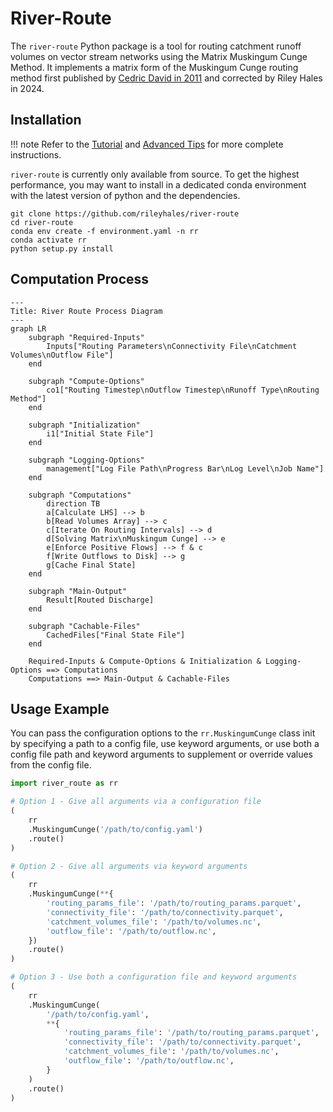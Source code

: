# River-Route

The `river-route` Python package is a tool for routing catchment runoff volumes on vector stream networks using the Matrix Muskingum Cunge Method. 
It implements a matrix form of the Muskingum Cunge routing method first published by [Cedric David in 2011](https://doi.org/10.1175/2011JHM1345.1) 
and corrected by Riley Hales in 2024.

## Installation

!!! note
    Refer to the [Tutorial](tutorial/introduction.md) and [Advanced Tips](tutorial/advanced-tutorial.md) for more complete instructions.

`river-route` is currently only available from source. To get the highest performance, you may want to install in a 
dedicated conda environment with the latest version of python and the dependencies.

```commandline
git clone https://github.com/rileyhales/river-route
cd river-route
conda env create -f environment.yaml -n rr
conda activate rr
python setup.py install
```

## Computation Process

```mermaid
---
Title: River Route Process Diagram
---
graph LR
    subgraph "Required-Inputs"
        Inputs["Routing Parameters\nConnectivity File\nCatchment Volumes\nOutflow File"]
    end

    subgraph "Compute-Options"
        co1["Routing Timestep\nOutflow Timestep\nRunoff Type\nRouting Method"]
    end

    subgraph "Initialization"
        i1["Initial State File"]
    end

    subgraph "Logging-Options"
        management["Log File Path\nProgress Bar\nLog Level\nJob Name"]
    end

    subgraph "Computations"
        direction TB
        a[Calculate LHS] --> b
        b[Read Volumes Array] --> c
        c[Iterate On Routing Intervals] --> d
        d[Solving Matrix\nMuskingum Cunge] --> e
        e[Enforce Positive Flows] --> f & c
        f[Write Outflows to Disk] --> g
        g[Cache Final State]
    end

    subgraph "Main-Output"
        Result[Routed Discharge]
    end

    subgraph "Cachable-Files"
        CachedFiles["Final State File"]
    end

    Required-Inputs & Compute-Options & Initialization & Logging-Options ==> Computations
    Computations ==> Main-Output & Cachable-Files
```

## Usage Example

You can pass the configuration options to the `rr.MuskingumCunge` class init by specifying a path to a config file, use
keyword arguments, or use both a config file path and keyword arguments to supplement or override values from the config
file.

```python
import river_route as rr

# Option 1 - Give all arguments via a configuration file
(
    rr
    .MuskingumCunge('/path/to/config.yaml')
    .route()
)

# Option 2 - Give all arguments via keyword arguments
(
    rr
    .MuskingumCunge(**{
        'routing_params_file': '/path/to/routing_params.parquet',
        'connectivity_file': '/path/to/connectivity.parquet',
        'catchment_volumes_file': '/path/to/volumes.nc',
        'outflow_file': '/path/to/outflow.nc',
    })
    .route()
)

# Option 3 - Use both a configuration file and keyword arguments
(
    rr
    .MuskingumCunge(
        '/path/to/config.yaml',
        **{
            'routing_params_file': '/path/to/routing_params.parquet',
            'connectivity_file': '/path/to/connectivity.parquet',
            'catchment_volumes_file': '/path/to/volumes.nc',
            'outflow_file': '/path/to/outflow.nc',
        }
    )
    .route()
)
```